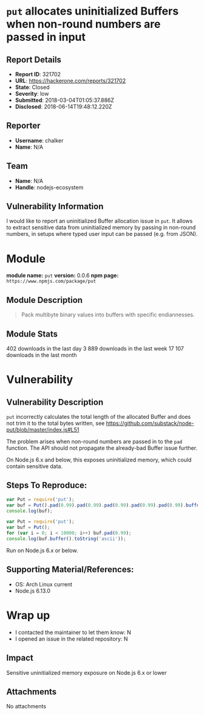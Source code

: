 # `put` allocates uninitialized Buffers when non-round numbers are passed in input

## Report Details
- **Report ID**: 321702
- **URL**: https://hackerone.com/reports/321702
- **State**: Closed
- **Severity**: low
- **Submitted**: 2018-03-04T01:05:37.886Z
- **Disclosed**: 2018-06-14T19:48:12.220Z

## Reporter
- **Username**: chalker
- **Name**: N/A

## Team
- **Name**: N/A
- **Handle**: nodejs-ecosystem

## Vulnerability Information
I would like to report an uninitialized Buffer allocation issue in `put`.
It allows to extract sensitive data from uninitialized memory by passing in non-round numbers, in setups where typed user input can be passed (e.g. from JSON).

# Module

**module name:** `put`
**version:** 0.0.6
**npm page:** `https://www.npmjs.com/package/put`

## Module Description

> Pack multibyte binary values into buffers with specific endiannesses.

## Module Stats

402 downloads in the last day
3 889 downloads in the last week
17 107 downloads in the last month

# Vulnerability

## Vulnerability Description

`put` incorrectly calculates the total length of the allocated Buffer and does not trim it to the total bytes written, see https://github.com/substack/node-put/blob/master/index.js#L51

The problem arises when non-round numbers are passed in to the `pad` function.
The API should not propagate the already-bad Buffer issue further.

On Node.js 6.x and below, this exposes uninitialized memory, which could contain sensitive data.

## Steps To Reproduce:

```js
var Put = require('put');
var buf = Put().pad(0.99).pad(0.99).pad(0.99).pad(0.99).pad(0.99).buffer();
console.log(buf);
```

```js
var Put = require('put');
var buf = Put();
for (var i = 0; i < 10000; i++) buf.pad(0.99);
console.log(buf.buffer().toString('ascii'));
```

Run on Node.js 6.x or below.

## Supporting Material/References:

- OS: Arch Linux current
- Node.js 6.13.0

# Wrap up

- I contacted the maintainer to let them know: N
- I opened an issue in the related repository: N

## Impact

Sensitive uninitialized memory exposure on Node.js 6.x or lower

## Attachments
No attachments
